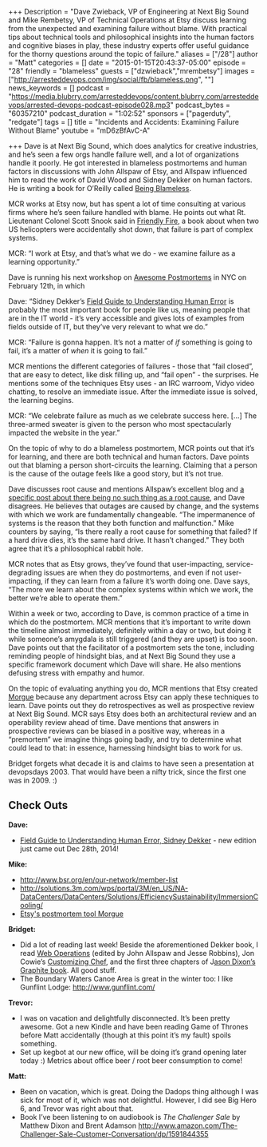 +++
Description = "Dave Zwieback, VP of Engineering at Next Big Sound and Mike Rembetsy, VP of Technical Operations at Etsy discuss learning from the unexpected and examining failure without blame. With practical tips about technical tools and philosophical insights into the human factors and cognitive biases in play, these industry experts offer useful guidance for the thorny questions around the topic of failure."
aliases = ["/28"]
author = "Matt"
categories = []
date = "2015-01-15T20:43:37-05:00"
episode = "28"
friendly = "blameless"
guests = ["dzwieback","mrembetsy"]
images = ["http://arresteddevops.com/img/social/fb/blameless.png", ""]
news_keywords = []
podcast = "https://media.blubrry.com/arresteddevops/content.blubrry.com/arresteddevops/arrested-devops-podcast-episode028.mp3"
podcast_bytes = "60357210"
podcast_duration = "1:02:52"
sponsors = ["pagerduty", "redgate"]
tags = []
title = "Incidents and Accidents: Examining Failure Without Blame"
youtube = "mD6zBfAvC-A"

+++
Dave is at Next Big Sound, which does analytics for creative industries, and he’s seen a few orgs handle failure well, and a lot of organizations handle it poorly. He got interested in blameless postmortems and human factors in discussions with John Allspaw of Etsy, and Allspaw influenced him to read the work of David Wood and Sidney Dekker on human factors. He is writing a book for O’Reilly called <a href="http://shop.oreilly.com/product/0636920033981.do">Being Blameless</a>.

MCR works at Etsy now, but has spent a lot of time consulting at various firms where he’s seen failure handled with blame. He points out what Rt. Lieutenant Colonel Scott Snook said in <a href="http://www.amazon.com/Friendly-Fire-Accidental-Shootdown-Northern/dp/0691095183">Friendly Fire</a>, a book about when two US helicopters were accidentally shot down, that failure is part of complex systems.

MCR: “I work at Etsy, and that’s what we do - we examine failure as a learning opportunity.”

Dave is running his next workshop on <a href="http://ti.to/mindweather/awesome-postmortems-nyc-2015">Awesome Postmortems</a> in NYC on February 12th, in which

Dave: “Sidney Dekker’s <a href="http://www.amazon.com/Field-Guide-Understanding-human-Error/dp/147243904X">Field Guide to Understanding Human Error</a> is probably the most important book for people like us, meaning people that are in the IT world - it’s very accessible and gives lots of examples from fields outside of IT, but they’ve very relevant to what we do.”

MCR: “Failure is gonna happen. It’s not a matter of <i>if</i> something is going to fail, it’s a matter of <i>when</i> it is going to fail.”

MCR mentions the different categories of failures - those that “fail closed”, that are easy to detect, like disk filling up, and “fail open” - the surprises. He mentions some of the techniques Etsy uses - an IRC warroom, Vidyo video chatting, to resolve an immediate issue. After the immediate issue is solved, the learning begins.

MCR: “We celebrate failure as much as we celebrate success here. [...] The three-armed sweater is given to the person who most spectacularly impacted the website in the year.”

On the topic of why to do a blameless postmortem, MCR points out that it’s for learning, and there are both technical and human factors. Dave points out that blaming a person short-circuits the learning. Claiming that a person is the cause of the outage feels like a good story, but it’s not true.

Dave discusses root cause and mentions Allspaw’s excellent blog and <a href="http://www.kitchensoap.com/2012/02/10/each-necessary-but-only-jointly-sufficient/">a specific post about there being no such thing as a root cause</a>, and Dave disagrees. He believes that outages are caused by change, and the systems with which we work are fundamentally changeable. “The impermanence of systems is the reason that they both function and malfunction.” Mike counters by saying, “Is there really a root cause for something that failed? If a hard drive dies, it’s the same hard drive. It hasn’t changed.” They both agree that it’s a philosophical rabbit hole.

MCR notes that as Etsy grows, they’ve found that user-impacting, service-degrading issues are when they do postmortems, and even if not user-impacting, if they can learn from a failure it’s worth doing one. Dave says, “The more we learn about the complex systems within which we work, the better we’re able to operate them.”

Within a week or two, according to Dave, is common practice of a time in which do the postmortem. MCR mentions that it’s important to write down the timeline almost immediately, definitely within a day or two, but doing it while someone’s amygdala is still triggered (and they are upset) is too soon. Dave points out that the facilitator of a postmortem sets the tone, including reminding people of hindsight bias, and at Next Big Sound they use a specific framework document which Dave will share. He also mentions defusing stress with empathy and humor.

On the topic of evaluating anything you do, MCR mentions that Etsy created <a href="http://github.com/etsy/morgue">Morgue</a> because any department across Etsy can apply these techniques to learn. Dave points out they do retrospectives as well as prospective review at Next Big Sound. MCR says Etsy does both an architectural review and an operability review ahead of time. Dave mentions that answers in prospective reviews can be biased in a positive way, whereas in a “premortem” we imagine things going badly, and try to determine what could lead to that: in essence, harnessing hindsight bias to work for us.

Bridget forgets what decade it is and claims to have seen a presentation at devopsdays 2003. That would have been a nifty trick, since the first one was in 2009. :)
<h2>Check Outs</h2>
<b>Dave: </b>
<ul>
	<li><a href="http://www.amazon.com/Field-Guide-Understanding-human-Error/dp/147243904X">Field Guide to Understanding Human Error, Sidney Dekker</a> - new edition just came out Dec 28th, 2014!</li>
</ul>
<b>Mike: </b>
<ul>
	<li><a href="http://www.bsr.org/en/our-network/member-list">http://www.bsr.org/en/our-network/member-list</a></li>
	<li><a href="http://solutions.3m.com/wps/portal/3M/en_US/NA-DataCenters/DataCenters/Solutions/EfficiencySustainability/ImmersionCooling/">http://solutions.3m.com/wps/portal/3M/en_US/NA-DataCenters/DataCenters/Solutions/EfficiencySustainability/ImmersionCooling/</a></li>
	<li><a href="http://github.com/etsy/morgue">Etsy's postmortem tool Morgue</a></li>
</ul>
<b>Bridget: </b>
<ul>
	<li>Did a lot of reading last week! Beside the aforementioned Dekker book, I read <a href="http://shop.oreilly.com/product/0636920000136.do">Web Operations</a> (edited by John Allspaw and Jesse Robbins), Jon Cowie’s <a href="http://shop.oreilly.com/product/0636920032984.do">Customizing Chef</a>, and the first three chapters of J<a href="http://shop.oreilly.com/product/0636920035794.do">ason Dixon’s Graphite book</a>. All good stuff.</li>
	<li>The Boundary Waters Canoe Area is great in the winter too: I like Gunflint Lodge: <a href="http://www.gunflint.com/">http://www.gunflint.com/</a></li>
</ul>
<b>Trevor: </b>
<ul>
	<li>I was on vacation and delightfully disconnected. It’s been pretty awesome. Got a new Kindle and have been reading Game of Thrones before Matt accidentally (though at this point it’s my fault) spoils something.</li>
	<li>Set up kegbot at our new office, will be doing it’s grand opening later today :) Metrics about office beer / root beer consumption to come!</li>
</ul>
<b>Matt: </b>
<ul>
	<li>Been on vacation, which is great. Doing the Dadops thing although I was sick for most of it, which was not delightful. However, I did see Big Hero 6, and Trevor was right about that.</li>
	<li>Book I’ve been listening to on audiobook is <i>The Challenger Sale</i> by Matthew Dixon and Brent Adamson <a href="http://www.amazon.com/The-Challenger-Sale-Customer-Conversation/dp/1591844355">http://www.amazon.com/The-Challenger-Sale-Customer-Conversation/dp/1591844355</a></li>
</ul>
